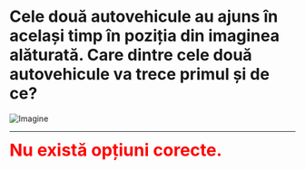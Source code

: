 # Cele două autovehicule au ajuns în același timp în poziția din imaginea alăturată. Care dintre cele două autovehicule va trece primul și de ce?

![Imagine](https://www.arr-atestate.ro/upload/img/questions/img/cele-doua-autovehicule-au-ajuns-in-acelasi-timp-in-pozitia-din-imaginea-alaturata-care-dintre-cele-doua-autovehicule-va-trece-primul-si-de-ce.jpg)


---

<span style="font-size: 30px; font-weight: bold;">**<span style="color: red;">Nu există opțiuni corecte.</span>**</span>